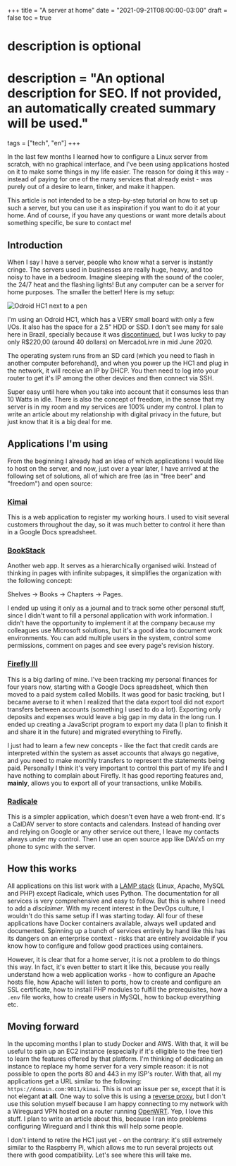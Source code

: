 +++
title = "A server at home"
date = "2021-09-21T08:00:00-03:00"
draft = false
toc = true

#
# description is optional
#
# description = "An optional description for SEO. If not provided, an automatically created summary will be used."

tags = ["tech", "en"]
+++

In the last few months I learned how to configure a Linux server from scratch, with no graphical interface, and I've been using applications hosted on it to make some things in my life easier. The reason for doing it this way - instead of paying for one of the many services that already exist - was purely out of a desire to learn, tinker, and make it happen.

This article is not intended to be a step-by-step tutorial on how to set up such a server, but you can use it as inspiration if you want to do it at your home. And of course, if you have any questions or want more details about something specific, be sure to contact me!

## Introduction

When I say I have a server, people who know what a server is instantly cringe. The servers used in businesses are really huge, heavy, and too noisy to have in a bedroom. Imagine sleeping with the sound of the cooler, the 24/7 heat and the flashing lights! But any computer can be a server for home purposes. The smaller the better! Here is my setup:

![Odroid HC1 next to a pen](/images/servidor-em-casa/img1.jpg)

I'm using an Odroid HC1, which has a VERY small board with only a few I/Os. It also has the space for a 2.5" HDD or SSD. I don't see many for sale here in Brazil, specially because it was [discontinued](https://www.hardkernel.com/shop/odroid-hc1-home-cloud-one/), but I was lucky to pay only R$220,00 (around 40 dollars) on MercadoLivre in mid June 2020.

The operating system runs from an SD card (which you need to flash in another computer beforehand), and when you power up the HC1 and plug in the network, it will receive an IP by DHCP. You then need to log into your router to get it's IP among the other devices and then connect via SSH.

Super easy until here when you take into account that it consumes less than 10 Watts in idle. There is also the concept of freedom, in the sense that my server is in my room and my services are 100% under my control. I plan to write an article about my relationship with digital privacy in the future, but just know that it is a big deal for me.

## Applications I'm using

From the beginning I already had an idea of which applications I would like to host on the server, and now, just over a year later, I have arrived at the following set of solutions, all of which are free (as in "free beer" and "freedom") and open source:

### [Kimai](https://www.kimai.org/)

This is a web application to register my working hours. I used to visit several customers throughout the day, so it was much better to control it here than in a Google Docs spreadsheet.

### [BookStack](https://www.bookstackapp.com/)

Another web app. It serves as a hierarchically organised wiki. Instead of thinking in pages with infinite subpages, it simplifies the organization with the following concept:

Shelves -> Books -> Chapters -> Pages.

I ended up using it only as a journal and to track some other personal stuff, since I didn't want to fill a personal application with work information. I didn't have the opportunity to implement it at the company because my colleagues use Microsoft solutions, but it's a good idea to document work environments. You can add multiple users in the system, control some permissions, comment on pages and see every page's revision history.

### [Firefly III](https://www.firefly-iii.org/)

This is a big darling of mine. I've been tracking my personal finances for four years now, starting with a Google Docs spreadsheet, which then moved to a paid system called Mobills. It was good for basic tracking, but I became averse to it when I realized that the data export tool did not export transfers between accounts (something I used to do a lot). Exporting only deposits and expenses would leave a big gap in my data in the long run. I ended up creating a JavaScript program to export my data (I plan to finish it and share it in the future) and migrated everything to Firefly.

I just had to learn a few new concepts - like the fact that credit cards are interpreted within the system as asset accounts that always go negative, and you need to make monthly transfers to represent the statements being paid. Personally I think it's very important to control this part of my life and I have nothing to complain about Firefly. It has good reporting features and, **mainly**, allows you to export all of your transactions, unlike Mobills.

### [Radicale](https://radicale.org/3.0.html)

This is a simpler application, which doesn't even have a web front-end. It's a CalDAV server to store contacts and calendars. Instead of handing over and relying on Google or any other service out there, I leave my contacts always under my control. Then I use an open source app like DAVx5 on my phone to sync with the server.

## How this works

All applications on this list work with a [LAMP stack](https://www.ibm.com/cloud/learn/lamp-stack-explained) (Linux, Apache, MySQL and PHP) except Radicale, which uses Python. The documentation for all services is very comprehensive and easy to follow. But this is where I need to add a *disclaimer*. With my recent interest in the DevOps culture, I wouldn't do this same setup if I was starting today. All four of these applications have Docker containers available, always well updated and documented. Spinning up a bunch of services entirely by hand like this has its dangers on an enterprise context - risks that are entirely avoidable if you know how to configure and follow good practices using containers.

However, it is clear that for a home server, it is not a problem to do things this way. In fact, it's even better to start it like this, because you really understand how a web application works - how to configure an Apache hosts file, how Apache will listen to ports, how to create and configure an SSL certificate, how to install PHP modules to fulfill the prerequisites, how a `.env` file works, how to create users in MySQL, how to backup everything etc.

## Moving forward

In the upcoming months I plan to study Docker and AWS. With that, it will be useful to spin up an EC2 instance (especially if it's elligible to the free tier) to learn the features offered by that platform. I'm thinking of dedicating an instance to replace my home server for a very simple reason: it is not possible to open the ports 80 and 443 in my ISP's router. With that, all my applications get a URL similar to the following: `https://domain.com:9011/kimai`. This is not an issue per se, except that it is not elegant **at all**. One way to solve this is using a [reverse proxy](/en/blog/reverse-proxy), but I don't use this solution myself because I am happy connecting to my network with a Wireguard VPN hosted on a router running [OpenWRT](https://openwrt.org/). Yep, I love this stuff. I plan to write an article about this, because I ran into problems configuring Wireguard and I think this will help some people.

I don't intend to retire the HC1 just yet - on the contrary: it's still extremely similar to the Raspberry Pi, which allows me to run several projects out there with good compatibility. Let's see where this will take me.